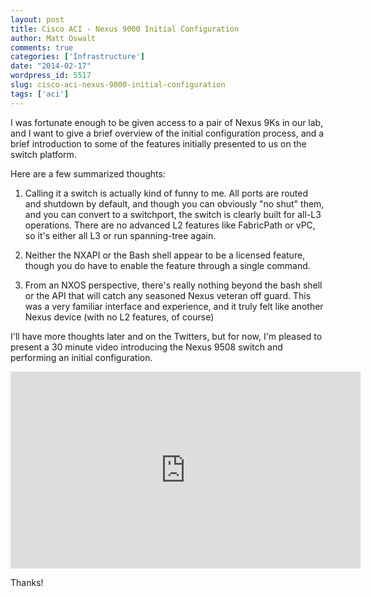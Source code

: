 ```yaml
---
layout: post
title: Cisco ACI - Nexus 9000 Initial Configuration
author: Matt Oswalt
comments: true
categories: ['Infrastructure']
date: "2014-02-17"
wordpress_id: 5517
slug: cisco-aci-nexus-9000-initial-configuration
tags: ['aci']
---
```



I was fortunate enough to be given access to a pair of Nexus 9Ks in our lab, and I want to give a brief overview of the initial configuration process, and a brief introduction to some of the features initially presented to us on the switch platform.

Here are a few summarized thoughts:
	
  1. Calling it a switch is actually kind of funny to me. All ports are routed and shutdown by default, and though you can obviously "no shut" them, and you can convert to a switchport, the switch is clearly built for all-L3 operations. There are no advanced L2 features like FabricPath or vPC, so it's either all L3 or run spanning-tree again.
	
  2. Neither the NXAPI or the Bash shell appear to be a licensed feature, though you do have to enable the feature through a single command.
	
  3. From an NXOS perspective, there's really nothing beyond the bash shell or the API that will catch any seasoned Nexus veteran off guard. This was a very familiar interface and experience, and it truly felt like another Nexus device (with no L2 features, of course)

I'll have more thoughts later and on the Twitters, but for now, I'm pleased to present a 30 minute video introducing the Nexus 9508 switch and performing an initial configuration.

<div style="text-align: center"><iframe width="560" height="315" src="http://www.youtube.com/embed/Sj3nQlS3oS4" frameborder="0" allowfullscreen></iframe></div>

Thanks!
